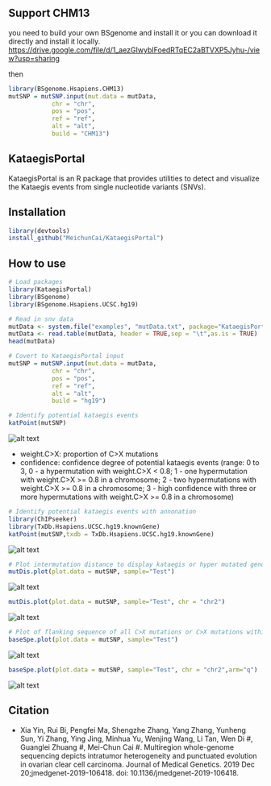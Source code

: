 ## Support CHM13
 you need to build your own BSgenome and install it
 or you can download it directly and install it locally.
 https://drive.google.com/file/d/1_aezGIwybIFoedRTqEC2aBTVXP5Jyhu-/view?usp=sharing

 then 
```R
library(BSgenome.Hsapiens.CHM13)
mutSNP = mutSNP.input(mut.data = mutData,
			chr = "chr",
			pos = "pos",
			ref = "ref",
			alt = "alt",
			build = "CHM13") 
```
## KataegisPortal 

KataegisPortal is an R package that provides utilities to detect and visualize the Kataegis events from single nucleotide variants (SNVs). 


## Installation
```R
library(devtools)
install_github("MeichunCai/KataegisPortal")
```

## How to use

```R
# Load packages
library(KataegisPortal)
library(BSgenome)
library(BSgenome.Hsapiens.UCSC.hg19)

# Read in snv data
mutData <- system.file("examples", "mutData.txt", package="KataegisPortal")
mutData <- read.table(mutData, header = TRUE,sep = "\t",as.is = TRUE)
head(mutData)

# Covert to KataegisPortal input
mutSNP = mutSNP.input(mut.data = mutData,
			chr = "chr",
			pos = "pos",
			ref = "ref",
			alt = "alt",
			build = "hg19")

# Identify potential kataegis events
katPoint(mutSNP)
```
![alt text](inst/examples/KatPoint.png)
- weight.C>X: proportion of C>X mutations
- confidence: confidence degree of potential kataegis events (range: 0 to 3, 0 - a hypermutation with weight.C>X < 0.8; 1 - one hypermutation with weight.C>X >= 0.8 in a chromosome; 2 - two hypermutations with weight.C>X >= 0.8 in a chromosome; 3 - high confidence with three or more hypermutations with weight.C>X >= 0.8 in a chromosome)
```R
# Identify potential kataegis events with annonation
library(ChIPseeker)
library(TxDb.Hsapiens.UCSC.hg19.knownGene)
katPoint(mutSNP,txdb = TxDb.Hsapiens.UCSC.hg19.knownGene)
```
![alt text](inst/examples/KatPoint.anno.png)
```R
# Plot intermutation distance to display kataegis or hyper mutated genomic regions
mutDis.plot(plot.data = mutSNP, sample="Test")
```
![alt text](inst/examples/mutDis.plot.png)
```R
mutDis.plot(plot.data = mutSNP, sample="Test", chr = "chr2")
```
![alt text](inst/examples/mutDis.plot.chr2.png)
```R
# Plot of flanking sequence of all C>X mutations or C>X mutations within a chromosome/chromosome arm
baseSpe.plot(plot.data = mutSNP, sample="Test")
```
![alt text](inst/examples/baseSpe.plot.png)
```R
baseSpe.plot(plot.data = mutSNP, sample="Test", chr = "chr2",arm="q")
```
![alt text](inst/examples/baseSpe.plot.chr2q.png)

## Citation
- Xia Yin, Rui Bi, Pengfei Ma, Shengzhe Zhang, Yang Zhang, Yunheng Sun, Yi Zhang, Ying Jing, Minhua Yu, Wenjing Wang, Li Tan, Wen Di #, Guanglei Zhuang #, Mei-Chun Cai #. Multiregion whole-genome sequencing depicts intratumor heterogeneity and punctuated evolution in ovarian clear cell carcinoma. Journal of Medical Genetics. 2019 Dec 20;jmedgenet-2019-106418. doi: 10.1136/jmedgenet-2019-106418.

